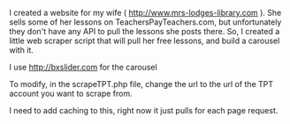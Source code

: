 I created a website for my wife ( http://www.mrs-lodges-library.com ). She sells some of her lessons on TeachersPayTeachers.com, but unfortunately they don't have any API to pull the lessons she posts there. So, I created a little web scraper script that will pull her free lessons, and build a carousel with it.

I use http://bxslider.com for the carousel

To modify, in the scrapeTPT.php file, change the url to the url of the TPT account you want to scrape from.

I need to add caching to this, right now it just pulls for each page request.
